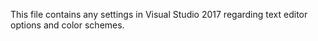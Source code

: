 This file contains any settings in Visual Studio 2017 regarding text editor options and color schemes.